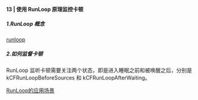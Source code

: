 #### 13 | 使用 RunLoop 原理监控卡顿

##### 1.RunLoop 概念

[runloop](<https://github.com/CrusherWu/iOSRoadMap/blob/master/articles/runloop/runloop.md>)

##### 2.如何监督卡顿

RunLoop  监听卡顿需要关注两个状态，即是进入睡眠之前和被唤醒之后，分别是 kCFRunLoopBeforeSources 和 kCFRunLoopAfterWaiting。



[RunLoop的应用场景](<http://hl1987.com/2018/04/27/RunLoop%E6%80%BB%E7%BB%93%EF%BC%9ARunLoop%E7%9A%84%E5%BA%94%E7%94%A8%E5%9C%BA%E6%99%AF%EF%BC%88%E5%9B%9B%EF%BC%89App%E5%8D%A1%E9%A1%BF%E7%9B%91%E6%B5%8B/>)


